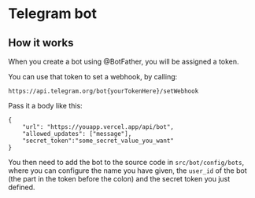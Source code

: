 # Telegram bot

## How it works

When you create a bot using @BotFather, you will be assigned a token.

You can use that token to set a webhook, by calling:

`https://api.telegram.org/bot{yourTokenHere}/setWebhook`

Pass it a body like this:

```
{
    "url": "https://youapp.vercel.app/api/bot",
    "allowed_updates": ["message"],
    "secret_token":"some_secret_value_you_want"
}
```

You then need to add the bot to the source code in `src/bot/config/bots`, where you can configure the name you have
given, the `user_id` of the bot (the part in the token before the colon) and the secret token you just defined.